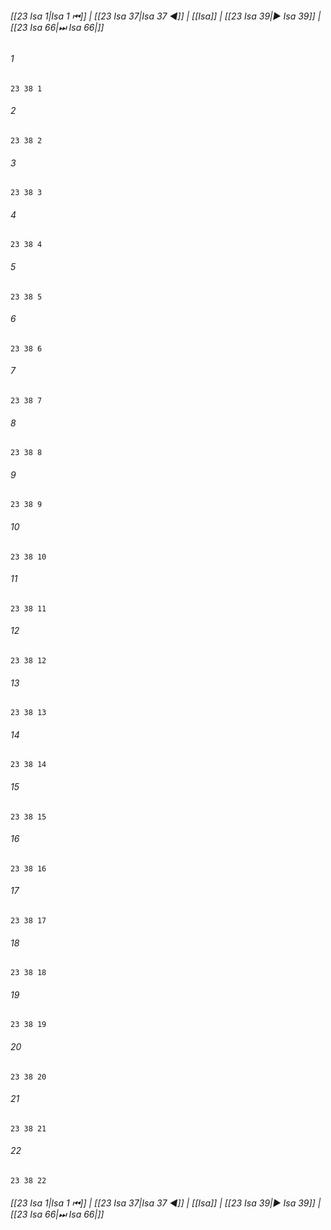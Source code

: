 
###### [[23 Isa 1|Isa 1 ⏮]] | [[23 Isa 37|Isa 37 ◀]] | [[Isa]] | [[23 Isa 39|▶ Isa 39]] | [[23 Isa 66|⏭ Isa 66|]]

###### 1
``` verse
23 38 1 
```
###### 2
``` verse
23 38 2 
```
###### 3
``` verse
23 38 3 
```
###### 4
``` verse
23 38 4 
```
###### 5
``` verse
23 38 5 
```
###### 6
``` verse
23 38 6 
```
###### 7
``` verse
23 38 7 
```
###### 8
``` verse
23 38 8 
```
###### 9
``` verse
23 38 9 
```
###### 10
``` verse
23 38 10 
```
###### 11
``` verse
23 38 11 
```
###### 12
``` verse
23 38 12 
```
###### 13
``` verse
23 38 13 
```
###### 14
``` verse
23 38 14 
```
###### 15
``` verse
23 38 15 
```
###### 16
``` verse
23 38 16 
```
###### 17
``` verse
23 38 17 
```
###### 18
``` verse
23 38 18 
```
###### 19
``` verse
23 38 19 
```
###### 20
``` verse
23 38 20 
```
###### 21
``` verse
23 38 21 
```
###### 22
``` verse
23 38 22 
```

###### [[23 Isa 1|Isa 1 ⏮]] | [[23 Isa 37|Isa 37 ◀]] | [[Isa]] | [[23 Isa 39|▶ Isa 39]] | [[23 Isa 66|⏭ Isa 66|]]

